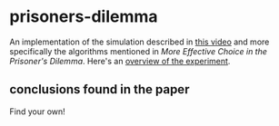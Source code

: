 # prisoners-dilemma

An implementation of the simulation described in [this video](https://www.youtube.com/watch?v=mScpHTIi-kM&ab_channel=Veritasium) and more specifically the algorithms mentioned in *More Effective Choice in the Prisoner's Dilemma*. Here's an [overview of the experiment](https://cs.stanford.edu/people/eroberts/courses/soco/projects/1998-99/game-theory/axelrod.html).

## conclusions found in the paper
Find your own!